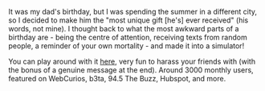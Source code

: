 It was my dad's birthday, but I was spending the summer in a different city, so I decided to make him the "most unique gift \[he's\] ever received" (his words, not mine). I thought back to what the most awkward parts of a birthday are - being the centre of attention, receiving texts from random people, a reminder of your own mortality - and made it into a simulator!

You can play around with it [here](https://channel.jaryddiamond.com/birthday-simulator), very fun to harass your friends with (with the bonus of a genuine message at the end). Around 3000 monthly users, featured on WebCurios, b3ta, 94.5 The Buzz, Hubspot, and more.

